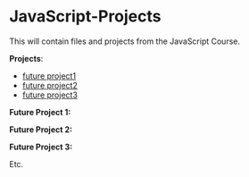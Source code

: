 # JavaScript-Projects
This will contain files and projects from the JavaScript Course.

**Projects**:

- [future project1]()
- [future project2]()
- [future project3]()

**Future Project 1:**

**Future Project 2:**

**Future Project 3:**

Etc.
